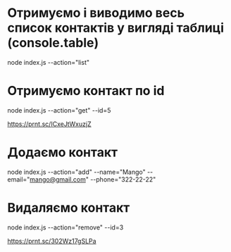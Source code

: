 # Отримуємо і виводимо весь список контактів у вигляді таблиці (console.table)

node index.js --action="list"

# Отримуємо контакт по id

node index.js --action="get" --id=5

https://prnt.sc/ICxeJtWxuzjZ

# Додаємо контакт

node index.js --action="add" --name="Mango" --email="mango@gmail.com"
--phone="322-22-22"

# Видаляємо контакт

node index.js --action="remove" --id=3

https://prnt.sc/302Wz17gSLPa
